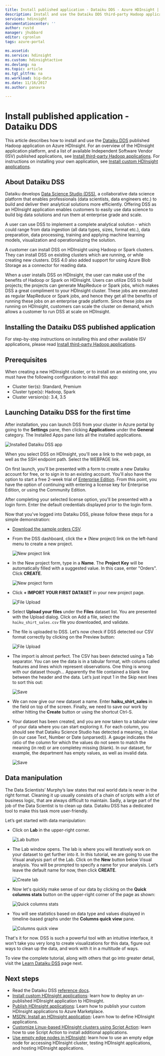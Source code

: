 ```yaml
---
title: Install published application - Dataiku DDS - Azure HDInsight | Microsoft Docs
description: Install and use the Dataiku DDS third-party Hadoop application.
services: hdinsight
documentationcenter: ''
author: rustd
manager: jhubbard
editor: cgronlun
tags: azure-portal

ms.assetid: 
ms.service: hdinsight
ms.custom: hdinsightactive
ms.devlang: na
ms.topic: article
ms.tgt_pltfrm: na
ms.workload: big-data
ms.date: 11/16/2017
ms.author: panavra

---
```

# Install published application - Dataiku DDS

This article describes how to install and use the [Dataiku DDS](https://www.dataiku.com/) published Hadoop application on Azure HDInsight. For an overview of the HDInsight application platform, and a list of available Independent Software Vendor (ISV) published applications, see [Install third-party Hadoop applications](hdinsight-apps-install-applications.md). For instructions on installing your own application, see [Install custom HDInsight applications](hdinsight-apps-install-custom-applications.md).

## About Dataiku DSS

Dataiku develops [Data Science Studio (DSS)](https://www.dataiku.com/dss/features/connectivity/), a collaborative data science platform that enables professionals (data scientists, data engineers etc.) to build and deliver their analytical solutions more efficiently. Offering DSS as an HDInsight application enables customers to easily use data science to build big data solutions and run them at enterprise grade and scale.

A user can use DSS to implement a complete analytical solution - which could range from data ingestion (all data types, sizes, format etc.), data preparation, data processing, training and applying machine learning models, visualization and operationalizing the solution.

A customer can install DSS on HDInsight using Hadoop or Spark clusters. They can install DSS on existing clusters which are running, or while creating new clusters. DSS 4.0 also added support for using Azure Blob Storage as a connector for reading data.

When a user installs DSS on HDInsight, the user can make use of the benefits of Hadoop or Spark on HDInsight. Users can utilize DSS to build projects; the projects can generate MapReduce or Spark jobs, which makes DSS a great compliment to your HDInsight cluster. These jobs are executed as regular MapReduce or Spark jobs, and hence they get all the benefits of running these jobs on an enterprise grade platform. Since these jobs are running on HDInsight, customers can scale the cluster on demand, which allows a customer to run DSS at scale on HDInsight.

## Installing the Dataiku DSS published application

For step-by-step instructions on installing this and other available ISV applications, please read [Install third-party Hadoop applications](hdinsight-apps-install-applications.md#how-to-install-a-published-application).

## Prerequisites

When creating a new HDInsight cluster, or to install on an existing one, you must have the following configuration to install this app:

* Cluster tier(s): Standard, Premium
* Cluster type(s): Hadoop, Spark
* Cluster version(s): 3.4, 3.5

## Launching Dataiku DSS for the first time

After installation, you can launch DSS from your cluster in Azure portal by going to the **Settings** pane, then clicking **Applications** under the **General** category. The Installed Apps pane lists all the installed applications.

![Installed Dataiku DSS app](./media/hdinsight-install-published-app-dataiku/app.png)

When you select DSS on HDInsight, you'll see a link to the web page, as well as the SSH endpoint path. Select the WEBPAGE link.

On first launch, you'll be presented with a form to create a new Dataiku account for free, or to sign in to an existing account. You'll also have the option to start a free 2-week trial of [Enterprise Edition](https://www.dataiku.com/dss/editions/). From this point, you have the option of continuing with entering a license key for Enterprise Edition, or using the Community Edition.

After completing your selected license option, you'll be presented with a login form. Enter the default credentials displayed prior to the login form.

Now that you've logged into Dataiku DSS, please follow these steps for a simple demonstration:

* [Download the sample orders CSV](https://doc.dataiku.com/tutorials/data/101/haiku_shirt_sales.csv).
* From the DSS dashboard, click the **+** (New project) link on the left-hand menu to create a new project.

    ![New project link](./media/hdinsight-install-published-app-dataiku/new-project.png)

* In the New project form, type in a **Name**. The **Project Key** will be automatically filled with a suggested value. In this case, enter "Orders". Click **CREATE**.

    ![New project form](./media/hdinsight-install-published-app-dataiku/new-project-form.png)


* Click **+ IMPORT YOUR FIRST DATASET** in your new project page.

    ![File Upload](./media/hdinsight-install-published-app-dataiku/import-dataset.png)

* Select **Upload your files** under the **Files** dataset list. You are presented with the Upload dialog. Click on Add a file, select the `haiku_shirt_sales.csv` file you downloaded, and validate.

* The file is uploaded to DSS. Let’s now check if DSS detected our CSV format correctly by clicking on the Preview button:

    ![File Upload](./media/hdinsight-install-published-app-dataiku/preview.png)

* The import is almost perfect. The CSV has been detected using a Tab separator. You can see the data is in a tabular format, with colums called features and lines which represent observations. One thing is wrong with our dataset though… Apparently the file contained a blank line between the header and the data. Let’s just input 1 in the Skip next lines to sort this out:

    ![Save](./media/hdinsight-install-published-app-dataiku/skip-lines.png)

* We can now give our new dataset a name. Enter **haiku_shirt_sales** in the field on top of the screen. Finally, we need to save our work by either hitting the **Create** button or using the shortcut Ctrl-S.

* Your dataset has been created, and you are now taken to a tabular view of your data where you can start exploring it.
For each column, you should see that Dataiku Science Studio has detected a meaning, in _blue_ (in our case Text, Number or Date (unparsed)). A gauge indicates the ratio of the column for which the values do not seem to match the meaning (in red) or are completey missing (blank). In our dataset, for example, the department has empty values, as well as invalid data.

    ![Save](./media/hdinsight-install-published-app-dataiku/viewing-dataset.png)

## Data manipulation

The Data Scientists’ Murphy’s law states that real world data is never in the right format. Cleaning it up usually consists of a chain of scripts with a lot of business logic, that are always difficult to maintain. Sadly, a large part of the job of the Data Scientist is to clean up data. Dataiku DSS has a dedicated tool to make this task more user-friendly.

Let’s get started with data manipulation:

* Click on **Lab** in the upper-right corner.

    ![Lab button](./media/hdinsight-install-published-app-dataiku/lab-button.png)

* The Lab window opens. The lab is where you will iteratively work on your dataset to get further into it. In this tutorial, we are going to use the Visual analysis part of the Lab. Click on the **New** button below Visual analysis. You will be prompted to specify a name for your analysis. Let’s leave the default name for now, then click **CREATE**.

    ![Create lab](./media/hdinsight-install-published-app-dataiku/create-lab.png)

* Now let's quickly make sense of our data by clicking on the **Quick columns stats** button on the upper-right corner of the page as shown:

    ![Quick columns stats](./media/hdinsight-install-published-app-dataiku/quick-column-stats.png)

* You will see statistics based on data type and values displayed in timeline-based graphs under the **Columns quick view** pane.

    ![Columns quick view](./media/hdinsight-install-published-app-dataiku/columns-quick-view.png)


That's it for now. DSS is such a powerful tool with an intuitive interface, it won't take you very long to create visualizations for this data, figure out ways to clean up the data, and work with it in a multitude of ways.

To view the complete tutorial, along with others that go into greater detail, visit the [Learn Dataiku DSS](https://www.dataiku.com/learn/) page next.


## Next steps
* Read the Dataiku DSS [reference docs](https://doc.dataiku.com/dss/latest/).
* [Install custom HDInsight applications](../hdinsight-apps-install-custom-applications.md): learn how to deploy an un-published HDInsight application to HDInsight.
* [Publish HDInsight applications](../hdinsight-apps-publish-applications.md): Learn how to publish your custom HDInsight applications to Azure Marketplace.
* [MSDN: Install an HDInsight application](https://msdn.microsoft.com/library/mt706515.aspx): Learn how to define HDInsight applications.
* [Customize Linux-based HDInsight clusters using Script Action](hdinsight-hadoop-customize-cluster-linux.md): learn how to use Script Action to install additional applications.
* [Use empty edge nodes in HDInsight](../hdinsight-apps-use-edge-node.md): learn how to use an empty edge node for accessing HDInsight cluster, testing HDInsight applications, and hosting HDInsight applications.

